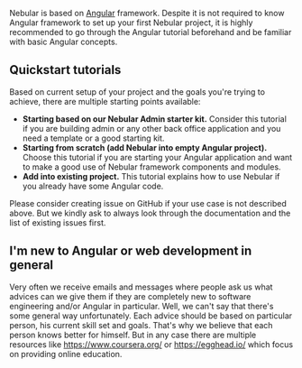 Nebular is based on [Angular](https://angular.io/) framework. Despite it is not required to know Angular framework to set up your first Nebular project, it is highly recommended to go through the Angular tutorial beforehand and be familiar with basic Angular concepts.

## Quickstart tutorials

Based on current setup of your project and the goals you're trying to achieve, there are multiple starting points available:

- **Starting based on our Nebular Admin starter kit.** Consider this tutorial if you are building admin or any other back office application and you need a template or a good starting kit.
- **Starting from scratch (add Nebular into empty Angular project).** Choose this tutorial if you are starting your Angular application and want to make a good use of Nebular framework components and modules.
- **Add into existing project.** This tutorial explains how to use Nebular if you already have some Angular code.

Please consider creating issue on GitHub if your use case is not described above. But we kindly ask to always look through the documentation and the list of existing issues first.
  
## I'm new to Angular or web development in general

Very often we receive emails and messages where people ask us what advices can we give them if they are completely new to software engineering and/or Angular in particular. Well, we can't say that there's some general way unfortunately. Each advice should be based on particular person, his current skill set and goals. That's why we believe that each person knows better for himself. But in any case there are multiple resources like https://www.coursera.org/ or https://egghead.io/ which focus on providing online education. 
